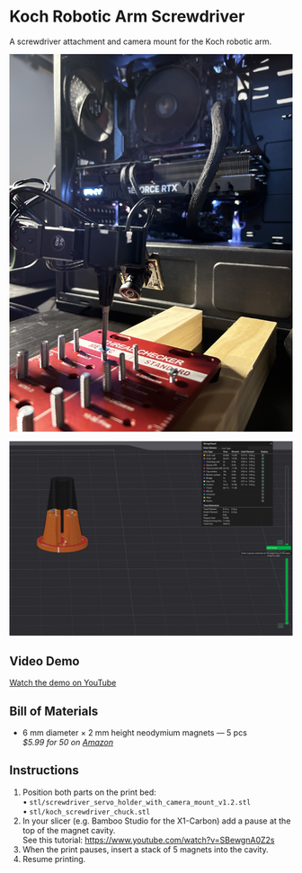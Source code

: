 # Koch Robotic Arm Screwdriver

A screwdriver attachment and camera mount for the Koch robotic arm.

![Screwdriver with camera](media/screwdriver_with_camera.jpg)

![Slicer pause point](media/slicer_pause_point.png)

## Video Demo
[Watch the demo on YouTube](https://www.youtube.com/shorts/0c0qmF34xng)

## Bill of Materials
* 6 mm diameter × 2 mm height neodymium magnets — 5 pcs  
  *$5.99 for 50 on [Amazon](https://www.amazon.com/dp/B079FLRQJP?ref=ppx_yo2ov_dt_b_fed_asin_title&th=1)*

## Instructions
1. Position both parts on the print bed:  
   • `stl/screwdriver_servo_holder_with_camera_mount_v1.2.stl`  
   • `stl/koch_screwdriver_chuck.stl`
2. In your slicer (e.g. Bamboo Studio for the X1-Carbon) add a pause at the top of the magnet cavity.  
   See this tutorial: https://www.youtube.com/watch?v=SBewgnA0Z2s
3. When the print pauses, insert a stack of 5 magnets into the cavity.
4. Resume printing.
